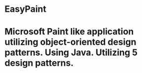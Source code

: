 # EasyPaint

# Microsoft Paint like application utilizing object-oriented design patterns. Using Java. Utilizing 5 design patterns.
